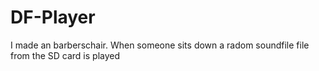 # DF-Player
I made an barberschair. When someone sits down a radom soundfile file from the SD card is played
